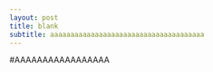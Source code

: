 ```yaml
---
layout: post
title: blank
subtitle: aaaaaaaaaaaaaaaaaaaaaaaaaaaaaaaaaaaaaa
---
```


#AAAAAAAAAAAAAAAAA